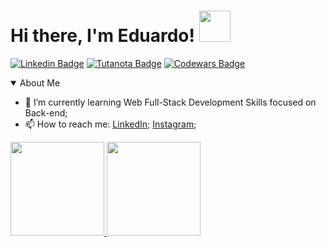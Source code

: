 <h1> Hi there, I'm Eduardo! <img src="https://media.giphy.com/media/iigp4VDyf5dCLRlGkm/giphy.gif" width="50"></h1>

[![Linkedin Badge](https://img.shields.io/badge/-LinkedIn-blue?style=flat-square&logo=Linkedin&logoColor=white&link=https://www.linkedin.com/in/-eduardofonseca/)](https://www.linkedin.com/in/-eduardofonseca/)
[![Tutanota Badge](https://img.shields.io/badge/Tutanota-840010?style=for-the-badge&logo=Tutanota&logoColor=white&link=mailto:eduardofonseca@tuta.io)](mailto:eduardofonseca@tuta.io)
[![Codewars Badge](https://www.codewars.com/users/eduardo-fonseca/badges/small)](https://www.codewars.com/users/eduardo-fonseca/)
<details open>
  <summary>About Me</summary>

- 🌱 I’m currently learning Web Full-Stack Development Skills focused on Back-end;
- 📫 How to reach me: [LinkedIn](https://www.linkedin.com/in/-eduardofonseca/); [Instagram](https://www.instagram.com/_eduardofonseca/);
</details>

<p align="justify">
  <a href="https://github.com/eduardo-fonseca/github-readme-stats">
    <img
      height="150"
      src="https://github-readme-stats.vercel.app/api?username=eduardo-fonseca&count_private=true&show_icons=true&custom_title=Eduardo%20Fonseca's%20Github%20Status&hide=issues&theme=vision-friendly-dark"
    />
   </a>

  <a href="https://github.com/eduardo-fonseca/github-readme-stats">
    <img
      height="150"
      src="https://github-readme-stats.vercel.app/api/top-langs/?username=eduardo-fonseca&layout=compact&theme=vision-friendly-dark" />
  </a>  
</p>
<br>
